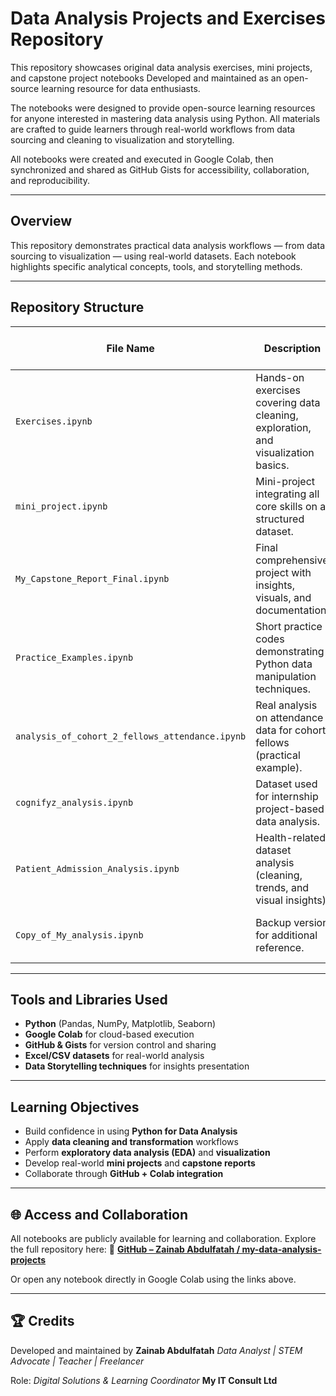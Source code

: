 # Data Analysis Projects and Exercises Repository

This repository showcases original data analysis exercises, mini projects, and capstone project notebooks Developed and maintained as an open-source learning resource for data enthusiasts.

The notebooks were designed to provide open-source learning resources for anyone interested in mastering data analysis using Python.
All materials are crafted to guide learners through real-world workflows from data sourcing and cleaning to visualization and storytelling.

All notebooks were created and executed in Google Colab, then synchronized and shared as GitHub Gists for accessibility, collaboration, and reproducibility.

---

## Overview

This repository demonstrates practical data analysis workflows — from data sourcing to visualization — using real-world datasets.
Each notebook highlights specific analytical concepts, tools, and storytelling methods.

---

##  Repository Structure

| File Name                                       | Description                                                                       | Open in Colab                                                                                                                                                     |
| ----------------------------------------------- | --------------------------------------------------------------------------------- | ----------------------------------------------------------------------------------------------------------------------------------------------------------------- |
| `Exercises.ipynb`                               | Hands-on exercises covering data cleaning, exploration, and visualization basics. | [🔗 Open in Colab](https://colab.research.google.com/github/ZainabAbdulfatah25/my-data-analysis-projects/blob/main/Exercises.ipynb)                               |
| `mini_project.ipynb`                            | Mini-project integrating all core skills on a structured dataset.                 | [🔗 Open in Colab](https://colab.research.google.com/github/ZainabAbdulfatah25/my-data-analysis-projects/blob/main/mini_project.ipynb)                            |
| `My_Capstone_Report_Final.ipynb`                | Final comprehensive project with insights, visuals, and documentation.            | [🔗 Open in Colab](https://colab.research.google.com/github/ZainabAbdulfatah25/my-data-analysis-projects/blob/main/My_Capstone_Report_Final.ipynb)                |
| `Practice_Examples.ipynb`                       | Short practice codes demonstrating Python data manipulation techniques.           | [🔗 Open in Colab](https://colab.research.google.com/github/ZainabAbdulfatah25/my-data-analysis-projects/blob/main/Practice_Examples.ipynb)                       |
| `analysis_of_cohort_2_fellows_attendance.ipynb` | Real analysis on attendance data for cohort fellows (practical example).          | [🔗 Open in Colab](https://colab.research.google.com/github/ZainabAbdulfatah25/my-data-analysis-projects/blob/main/analysis_of_cohort_2_fellows_attendance.ipynb) |
| `cognifyz_analysis.ipynb`                       | Dataset used for internship project-based data analysis.                          | [🔗 Open in Colab](https://colab.research.google.com/github/ZainabAbdulfatah25/my-data-analysis-projects/blob/main/cognifyz_analysis.ipynb)                       |
| `Patient_Admission_Analysis.ipynb`              | Health-related dataset analysis (cleaning, trends, and visual insights).          | [🔗 Open in Colab](https://colab.research.google.com/github/ZainabAbdulfatah25/my-data-analysis-projects/blob/main/Patient_Admission_Analysis.ipynb)              |
| `Copy_of_My_analysis.ipynb`                     | Backup version for additional reference.                                          | [🔗 Open in Colab](https://colab.research.google.com/github/ZainabAbdulfatah25/my-data-analysis-projects/blob/main/Copy_of_My_analysis.ipynb)                     |

---

## Tools and Libraries Used

* **Python** (Pandas, NumPy, Matplotlib, Seaborn)
* **Google Colab** for cloud-based execution
* **GitHub & Gists** for version control and sharing
* **Excel/CSV datasets** for real-world analysis
* **Data Storytelling techniques** for insights presentation

---

## Learning Objectives

* Build confidence in using **Python for Data Analysis**
* Apply **data cleaning and transformation** workflows
* Perform **exploratory data analysis (EDA)** and **visualization**
* Develop real-world **mini projects** and **capstone reports**
* Collaborate through **GitHub + Colab integration**

---

## 🌐 Access and Collaboration

All notebooks are publicly available for learning and collaboration.
Explore the full repository here:
🔗 [**GitHub – Zainab Abdulfatah / my-data-analysis-projects**](https://github.com/ZainabAbdulfatah25/my-data-analysis-projects)

Or open any notebook directly in Google Colab using the links above.

---

## 🏆 Credits

Developed and maintained by **Zainab Abdulfatah**
*Data Analyst | STEM Advocate | Teacher | Freelancer*

Role: *Digital Solutions & Learning Coordinator*
**My IT Consult Ltd**

